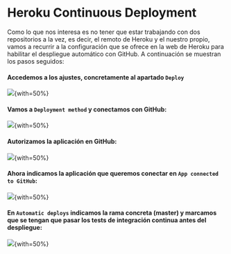 # Heroku Continuous Deployment

Como lo que nos interesa es no tener que estar trabajando con dos repositorios a la vez, es decir, el remoto de Heroku y el nuestro propio, vamos a recurrir a la configuración que se ofrece en la web de Heroku para habilitar el despliegue automático con GitHub. A continuación se muestran los pasos seguidos:

#### Accedemos a los ajustes, concretamente al apartado ```Deploy``` 

![]("https://github.com/pramartinez/IV_project/blob/master/docs/images/h1.png"){with=50%}

####  Vamos a ```Deployment method``` y conectamos con GitHub:

![]("https://github.com/pramartinez/IV_project/blob/master/docs/images/h2.png"){with=50%}

#### Autorizamos la aplicación en GitHub:

![]("https://github.com/pramartinez/IV_project/blob/master/docs/images/h3.png"){with=50%}

#### Ahora indicamos la aplicación que queremos conectar en ```App connected to GitHub```:

![]("https://github.com/pramartinez/IV_project/blob/master/docs/images/h4.png"){with=50%}

#### En ```Automatic deploys``` indicamos la rama concreta (master) y marcamos que se tengan que pasar los tests de integración continua antes del despliegue:

![]("https://github.com/pramartinez/IV_project/blob/master/docs/images/h7.png"){with=50%}

